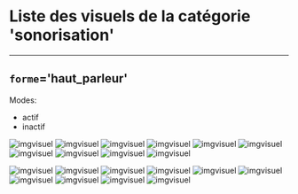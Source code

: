 
# Liste des visuels de la catégorie 'sonorisation'

---
## `forme`='haut_parleur'

Modes:

* actif
* inactif

![imgvisuel](https://svn.abls-habitat.fr/repo/Watchdog/prod/Watchdogd/IHM/img/haut_parleur_actif_white.png)
![imgvisuel](https://svn.abls-habitat.fr/repo/Watchdog/prod/Watchdogd/IHM/img/haut_parleur_actif_lightblue.png)
![imgvisuel](https://svn.abls-habitat.fr/repo/Watchdog/prod/Watchdogd/IHM/img/haut_parleur_actif_blue.png)
![imgvisuel](https://svn.abls-habitat.fr/repo/Watchdog/prod/Watchdogd/IHM/img/haut_parleur_actif_darkgreen.png)
![imgvisuel](https://svn.abls-habitat.fr/repo/Watchdog/prod/Watchdogd/IHM/img/haut_parleur_actif_gray.png)
![imgvisuel](https://svn.abls-habitat.fr/repo/Watchdog/prod/Watchdogd/IHM/img/haut_parleur_actif_green.png)
![imgvisuel](https://svn.abls-habitat.fr/repo/Watchdog/prod/Watchdogd/IHM/img/haut_parleur_actif_orange.png)
![imgvisuel](https://svn.abls-habitat.fr/repo/Watchdog/prod/Watchdogd/IHM/img/haut_parleur_actif_red.png)
![imgvisuel](https://svn.abls-habitat.fr/repo/Watchdog/prod/Watchdogd/IHM/img/haut_parleur_actif_yellow.png)
![imgvisuel](https://svn.abls-habitat.fr/repo/Watchdog/prod/Watchdogd/IHM/img/haut_parleur_actif_black.png)

![imgvisuel](https://svn.abls-habitat.fr/repo/Watchdog/prod/Watchdogd/IHM/img/haut_parleur_inactif_white.png)
![imgvisuel](https://svn.abls-habitat.fr/repo/Watchdog/prod/Watchdogd/IHM/img/haut_parleur_inactif_lightblue.png)
![imgvisuel](https://svn.abls-habitat.fr/repo/Watchdog/prod/Watchdogd/IHM/img/haut_parleur_inactif_blue.png)
![imgvisuel](https://svn.abls-habitat.fr/repo/Watchdog/prod/Watchdogd/IHM/img/haut_parleur_inactif_darkgreen.png)
![imgvisuel](https://svn.abls-habitat.fr/repo/Watchdog/prod/Watchdogd/IHM/img/haut_parleur_inactif_gray.png)
![imgvisuel](https://svn.abls-habitat.fr/repo/Watchdog/prod/Watchdogd/IHM/img/haut_parleur_inactif_green.png)
![imgvisuel](https://svn.abls-habitat.fr/repo/Watchdog/prod/Watchdogd/IHM/img/haut_parleur_inactif_orange.png)
![imgvisuel](https://svn.abls-habitat.fr/repo/Watchdog/prod/Watchdogd/IHM/img/haut_parleur_inactif_red.png)
![imgvisuel](https://svn.abls-habitat.fr/repo/Watchdog/prod/Watchdogd/IHM/img/haut_parleur_inactif_yellow.png)
![imgvisuel](https://svn.abls-habitat.fr/repo/Watchdog/prod/Watchdogd/IHM/img/haut_parleur_inactif_black.png)


